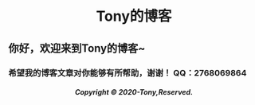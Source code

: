 <html>
<head>
  <center><h1>Tony的博客</h1></center>
  <h2>你好，欢迎来到Tony的博客~</h2>
<h3>希望我的博客文章对你能够有所帮助，谢谢！
  QQ：2768069864</h3>
<footer>
  <center>
    <h5>Copyright © 2020-Tony,Reserved.
    </center>
    </h5>
  </footer>
</html>
